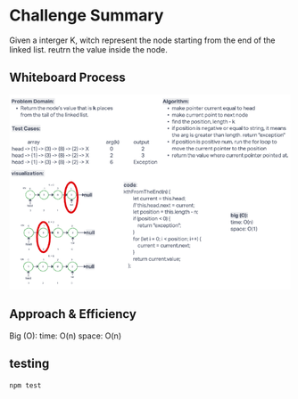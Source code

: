 # Challenge Summary

Given a interger K, witch represent the node starting from the end of the linked list. reutrn the value inside the node.

## Whiteboard Process
![codeChallenge-07](../assets/codeChallenge-07.png)
## Approach & Efficiency

Big (O):
time: O(n)
space: O(n)

## testing

`npm test`
